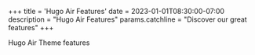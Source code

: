 +++
title = 'Hugo Air Features'
date = 2023-01-01T08:30:00-07:00
description = "Hugo Air Features"
params.catchline = "Discover our great features"
+++

Hugo Air Theme features